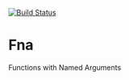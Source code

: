 [![Build Status](https://travis-ci.org/l-x/Fna.png?branch=master)](https://travis-ci.org/l-x/Fna)

Fna
===

Functions with Named Arguments
